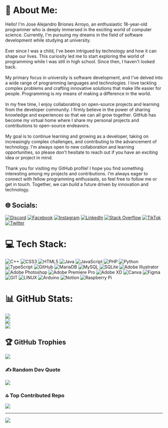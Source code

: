 # 💫 About Me:
Hello! I'm Jose Alejandro Briones Arroyo, an enthusiastic 18-year-old programmer who is deeply immersed in the exciting world of computer science. Currently, I'm pursuing my dreams in the field of software development while studying at university.<br><br>Ever since I was a child, I've been intrigued by technology and how it can shape our lives. This curiosity led me to start exploring the world of programming while I was still in high school. Since then, I haven't looked back.<br><br>My primary focus in university is software development, and I've delved into a wide range of programming languages and technologies. I love tackling complex problems and crafting innovative solutions that make life easier for people. Programming is my means of making a difference in the world.<br><br>In my free time, I enjoy collaborating on open-source projects and learning from the developer community. I firmly believe in the power of sharing knowledge and experiences so that we can all grow together. GitHub has become my virtual home where I share my personal projects and contributions to open-source endeavors.<br><br>My goal is to continue learning and growing as a developer, taking on increasingly complex challenges, and contributing to the advancement of technology. I'm always open to new collaboration and learning opportunities, so please don't hesitate to reach out if you have an exciting idea or project in mind.<br><br>Thank you for visiting my GitHub profile! I hope you find something interesting among my projects and contributions. I'm always eager to connect with fellow programming enthusiasts, so feel free to follow me or get in touch. Together, we can build a future driven by innovation and technology.


## 🌐 Socials:
[![Discord](https://img.shields.io/badge/Discord-%237289DA.svg?logo=discord&logoColor=white)](https://discord.gg/alexba2004) [![Facebook](https://img.shields.io/badge/Facebook-%231877F2.svg?logo=Facebook&logoColor=white)](https://facebook.com/alexba2004) [![Instagram](https://img.shields.io/badge/Instagram-%23E4405F.svg?logo=Instagram&logoColor=white)](https://instagram.com/alexba2004) [![LinkedIn](https://img.shields.io/badge/LinkedIn-%230077B5.svg?logo=linkedin&logoColor=white)](https://linkedin.com/in/alexba2004) [![Stack Overflow](https://img.shields.io/badge/-Stackoverflow-FE7A16?logo=stack-overflow&logoColor=white)](https://stackoverflow.com/users/alejandro-ba) [![TikTok](https://img.shields.io/badge/TikTok-%23000000.svg?logo=TikTok&logoColor=white)](https://tiktok.com/@alexba2004) [![Twitter](https://img.shields.io/badge/Twitter-%231DA1F2.svg?logo=Twitter&logoColor=white)](https://twitter.com/alexba2004) 

# 💻 Tech Stack:
![C++](https://img.shields.io/badge/c++-%2300599C.svg?style=flat&logo=c%2B%2B&logoColor=white) ![CSS3](https://img.shields.io/badge/css3-%231572B6.svg?style=flat&logo=css3&logoColor=white) ![HTML5](https://img.shields.io/badge/html5-%23E34F26.svg?style=flat&logo=html5&logoColor=white) ![Java](https://img.shields.io/badge/java-%23ED8B00.svg?style=flat&logo=java&logoColor=white) ![JavaScript](https://img.shields.io/badge/javascript-%23323330.svg?style=flat&logo=javascript&logoColor=%23F7DF1E) ![PHP](https://img.shields.io/badge/php-%23777BB4.svg?style=flat&logo=php&logoColor=white) ![Python](https://img.shields.io/badge/python-3670A0?style=flat&logo=python&logoColor=ffdd54) ![TypeScript](https://img.shields.io/badge/typescript-%23007ACC.svg?style=flat&logo=typescript&logoColor=white) ![GitHub](https://img.shields.io/badge/GitHub-%23121011.svg?style=flat&logo=github&logoColor=white) ![MariaDB](https://img.shields.io/badge/MariaDB-003545?style=flat&logo=mariadb&logoColor=white) ![MySQL](https://img.shields.io/badge/mysql-%2300f.svg?style=flat&logo=mysql&logoColor=white) ![SQLite](https://img.shields.io/badge/sqlite-%2307405e.svg?style=flat&logo=sqlite&logoColor=white) ![Adobe Illustrator](https://img.shields.io/badge/adobeillustrator-%23FF9A00.svg?style=flat&logo=adobeillustrator&logoColor=white) ![Adobe Photoshop](https://img.shields.io/badge/adobephotoshop-%2331A8FF.svg?style=flat&logo=adobephotoshop&logoColor=white) ![Adobe Premiere Pro](https://img.shields.io/badge/Adobe%20Premiere%20Pro-9999FF.svg?style=flat&logo=Adobe%20Premiere%20Pro&logoColor=white) ![Adobe XD](https://img.shields.io/badge/Adobe%20XD-470137?style=flat&logo=Adobe%20XD&logoColor=#FF61F6) ![Canva](https://img.shields.io/badge/Canva-%2300C4CC.svg?style=flat&logo=Canva&logoColor=white) 	![Figma](https://img.shields.io/badge/figma-%23F24E1E.svg?style=flat&logo=figma&logoColor=white) ![GIT](https://img.shields.io/badge/Git-fc6d26?style=flat&logo=git&logoColor=white) ![LINUX](https://img.shields.io/badge/Linux-FCC624?style=flat&logo=linux&logoColor=black) ![Arduino](https://img.shields.io/badge/-Arduino-00979D?style=flat&logo=Arduino&logoColor=white) ![Notion](https://img.shields.io/badge/Notion-%23000000.svg?style=flat&logo=notion&logoColor=white) ![Raspberry Pi](https://img.shields.io/badge/-RaspberryPi-C51A4A?style=flat&logo=Raspberry-Pi)
# 📊 GitHub Stats:
![](https://github-readme-stats.vercel.app/api?username=alexba2004&theme=tokyonight&hide_border=true&include_all_commits=true&count_private=true)<br/>
![](https://github-readme-streak-stats.herokuapp.com/?user=alexba2004&theme=tokyonight&hide_border=true)<br/>
![](https://github-readme-stats.vercel.app/api/top-langs/?username=alexba2004&theme=tokyonight&hide_border=true&include_all_commits=true&count_private=true&layout=compact)

## 🏆 GitHub Trophies
![](https://github-profile-trophy.vercel.app/?username=alexba2004&theme=tokyonight&no-frame=true&no-bg=false&margin-w=4)

### ✍️ Random Dev Quote
![](https://quotes-github-readme.vercel.app/api?type=vetical&theme=tokyonight)

### 🔝 Top Contributed Repo
![](https://github-contributor-stats.vercel.app/api?username=alexba2004&limit=5&theme=tokyonight&combine_all_yearly_contributions=true)

---
[![](https://visitcount.itsvg.in/api?id=alexba2004&icon=5&color=6)](https://visitcount.itsvg.in)

<!-- Proudly created with GPRM ( https://gprm.itsvg.in ) -->

